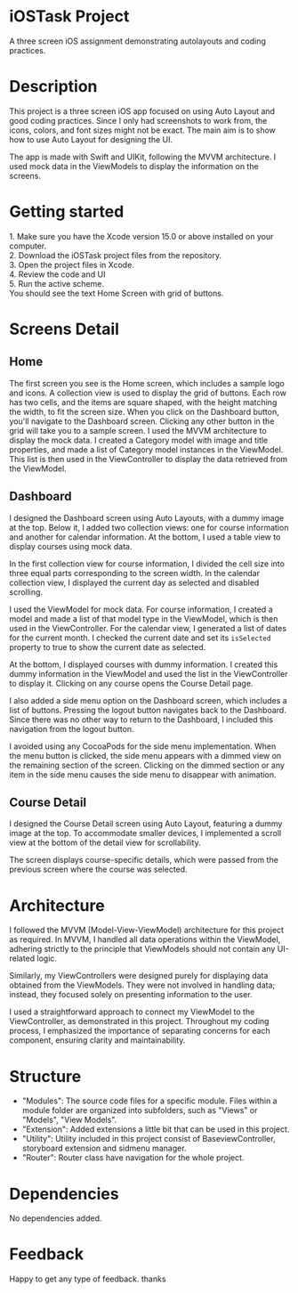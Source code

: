 
# iOSTask Project
A three screen iOS assignment demonstrating autolayouts and coding practices.

# Description
<p>This project is a three screen iOS app focused on using Auto Layout and good coding practices. Since I only had screenshots to work from, the icons, colors, and font sizes might not be exact. The main aim is to show how to use Auto Layout for designing the UI.

The app is made with Swift and UIKit, following the MVVM architecture. I used mock data in the ViewModels to display the information on the screens.</p>

# Getting started
<p>
1. Make sure you have the Xcode version 15.0 or above installed on your computer.<br>
2. Download the iOSTask project files from the repository.<br>
3. Open the project files in Xcode.<br>
4. Review the code and UI<br>
5. Run the active scheme.<br>
You should see the text Home Screen with grid of buttons.<br>


# Screens Detail
 ## Home
  The first screen you see is the Home screen, which includes a sample logo and icons. A collection view is used to display the grid of buttons. Each row has two cells, and the items are square shaped, with the height matching the width, to fit the screen size. When you click on the Dashboard button, you'll navigate to the Dashboard screen. Clicking any other button in the grid will take you to a sample screen.
  I used the MVVM architecture to display the mock data. I created a Category model with image and title properties, and made a list of Category model instances in the ViewModel. This list is then used in the ViewController to display the data retrieved from the ViewModel.
  
  ## Dashboard
I designed the Dashboard screen using Auto Layouts, with a dummy image at the top. Below it, I added two collection views: one for course information and another for calendar information. At the bottom, I used a table view to display courses using mock data.

In the first collection view for course information, I divided the cell size into three equal parts corresponding to the screen width. In the calendar collection view, I displayed the current day as selected and disabled scrolling.

I used the ViewModel for mock data. For course information, I created a model and made a list of that model type in the ViewModel, which is then used in the ViewController. For the calendar view, I generated a list of dates for the current month. I checked the current date and set its `isSelected` property to true to show the current date as selected.

At the bottom, I displayed courses with dummy information. I created this dummy information in the ViewModel and used the list in the ViewController to display it. Clicking on any course opens the Course Detail page.

I also added a side menu option on the Dashboard screen, which includes a list of buttons. Pressing the logout button navigates back to the Dashboard. Since there was no other way to return to the Dashboard, I included this navigation from the logout button.

I avoided using any CocoaPods for the side menu implementation. When the menu button is clicked, the side menu appears with a dimmed view on the remaining section of the screen. Clicking on the dimmed section or any item in the side menu causes the side menu to disappear with animation.

  ## Course Detail
I designed the Course Detail screen using Auto Layout, featuring a dummy image at the top. To accommodate smaller devices, I implemented a scroll view at the bottom of the detail view for scrollability.

The screen displays course-specific details, which were passed from the previous screen where the course was selected.



# Architecture
I followed the MVVM (Model-View-ViewModel) architecture for this project as required. In MVVM, I handled all data operations within the ViewModel, adhering strictly to the principle that ViewModels should not contain any UI-related logic.

Similarly, my ViewControllers were designed purely for displaying data obtained from the ViewModels. They were not involved in handling data; instead, they focused solely on presenting information to the user.

I used a straightforward approach to connect my ViewModel to the ViewController, as demonstrated in this project. Throughout my coding process, I emphasized the importance of separating concerns for each component, ensuring clarity and maintainability.

# Structure 
* "Modules": The source code files for a specific module. Files within a module folder are organized into subfolders, such as "Views" or "Models", "View Models".
* "Extension": Added extensions a little bit that can be used in this project. 
* "Utility": Utility included in this project consist of BaseviewController, storyboard extension and sidmenu manager.
* "Router": Router class have navigation for the whole project.

# Dependencies
No dependencies added.

# Feedback
Happy to get any type of feedback. thanks


